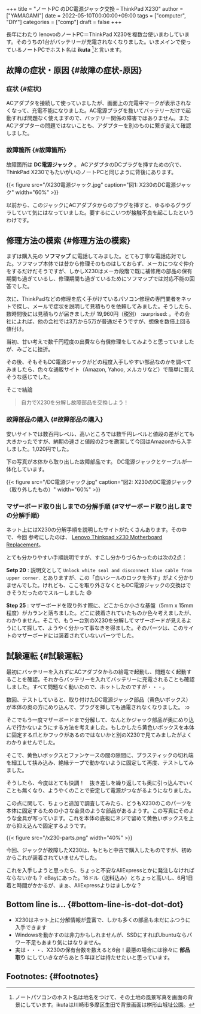 +++
title = "ノートPC のDC電源ジャック交換 – ThinkPad X230"
author = ["YAMAGAMI"]
date = 2022-05-10T00:00:00+09:00
tags = ["computer", "DIY"]
categories = ["comp"]
draft = false
+++

長年にわたり
lenovoのノートPC＝ThinkPad X230を複数台使いまわしています。そのうちの1台がバッテリーが充電されなくなりました。いまメインで使っているノートPCでホスト名は ****ikuta****&nbsp;[^fn:1]と言います。


## 故障の症状・原因 {#故障の症状-原因}


### 症状 {#症状}

ACアダプタを接続して使っていましたが、画面上の充電中マークが表示されなくなって、充電不能になりました。AC電源プラグを抜いてバッテリーだけで起動すれば問題なく使えますので、バッテリー関係の障害ではありません。またACアダプターの問題ではないことも、アダプターを別のものに繋ぎ変えて確認しました。


### 故障箇所 {#故障箇所}

故障箇所は ****DC電源ジャック**** 。
ACアダプタのDCプラグを挿すための穴で、ThinkPad X230でもたいがいのノートPCと同じように背後にあります。

{{< figure src="/X230電源ジャック.jpg" caption="&#22259;1:  X230のDC電源ジャック" width="60%" >}}

以前から、このジャックにACアダプタからのプラグを挿すと、ゆるゆるグラグラしていて気にはなっていました。要するにこいつが接触不良を起こしたというわけです。


## 修理方法の模索 {#修理方法の模索}

まずは購入先の ****ソフマップ**** に電話してみました。とても丁寧な電話応対でした。ソフマップ本体では昔から修理そのものはしておらず、メーカにつなぐ仲介をするだけだそうですが、しかしX230はメーカ段階で既に補修用の部品の保有期間も過ぎているし、修理期間も過ぎているためにソフマップでは対応不能の回答でした。

次に、ThinkPadなどの修理を広く手がけているパソコン修理の専門業者をネットで探し、メールで症状を説明して見積もりを依頼してみました。そうしたら、数時間後には見積もりが届きましたが 19,960円（税別） :surprised: 。その会社によれば、他の会社では3万から5万が普通だそうですが、想像を数倍上回る値付け。

当初、甘い考えで数千円程度の出費なら有償修理をしてみようと思っていましたが、みごとに挫折。

その後、そもそもDC電源ジャックがどの程度入手しやすい部品なのかを調べてみましたら、色々な通販サイト（Amazon, Yahoo, メルカリなど）で簡単に買えそうな感じでした。

そこで結論

> 自力でX230を分解し故障部品を交換しよう！


### 故障部品の購入 {#故障部品の購入}

安いサイトでは数百円レベル、高いところでは数千円レベルと値段の差がとても大きかったですが、納期の速さと値段の2つを勘案して今回はAmazonから入手しました。1,020円でした。

下の写真が本体から取り出した故障部品です。
DC電源ジャックとケーブルが一体化しています。

<a id="orge83f445"></a>

{{< figure src="/DC電源ジャック.jpg" caption="&#22259;2:  X230のDC電源ジャック（取り外したもの）" width="60%" >}}


### マザーボード取り出しまでの分解手順 {#マザーボード取り出しまでの分解手順}

ネット上にはX230の分解手順を説明したサイトがたくさんあります。その中で、今回 参考にしたのは、
[Lenovo Thinkpad x230 Motherboard Replacement](<https://www.ifixit.com/Guide/Lenovo+Thinkpad+x230+Motherboard+Replacement/72850>)。

とても分かりやすい手順説明ですが、すこし分かりづらかったのは次の2点：

****Setp 20****
: 説明文として `Unlock white seal and disconnect blue cable from upper corner.` とありますが、この「白いシールのロックを外す」がよく分かりませんでした。けれども、ここを取り外さなくともDC電源ジャックの交換はできそうだったのでスルーしました :smile:

****Step 25****
: マザーボードを取り外す際に、どこからか小さな基盤（5mm x 15mm程度）がカランと落ちました。どこに装着されていたものか色々考えましたが、わかりません。そこで、もう一台別のX230を分解してマザーボードが見えるようにして探して、ようやく分かって事なきを得ました。そのパーツは、このサイトのマザーボードには装着されていないパーツでした。


## 試験運転 {#試験運転}

最初にバッテリーを入れずにACアダプタからの給電で起動し、問題なく起動することを確認。それからバッテリーを入れてバッテリーに充電されることも確認しました。すべて問題なく動いたので、ホットしたのですが・・・。

数回、テストしていると、取り付けたDC電源ジャック部品（黄色いボックス）が本体の奥の方にめり込んで、プラグを挿しても通電されなくなりました。 :o

そこでもう一度マザーボードまで分解して、なんとかジャック部品が奥にめり込んで行かないようにする方法を考えました。もしかしたら黄色いボックスを本体に固定する爪とかフックがあるのではないかと別のX230で見てみましたがよくわかりませんでした。

そこで、黄色いボックスとファンケースの間の隙間に、プラスティックの切れ端を細工して挟み込み、絶縁テープで動かないように固定して再度、テストしてみました。

そうしたら、今度はとても快調！　抜き差しを繰り返しても奥に引っ込んでいくことも無くなり、ようやくのことで安定して電源がつながるようになりました。

この点に関して、ちょっと追加で調査してみたら、どうもX230のこのパーツを本体に固定するための小さな金具のような部品があるようす。この写真にそのような金具が写っています。これを本体の底板にネジで留めて黄色いボックスを上から抑え込んで固定するようです。

{{< figure src="/x230-parts.png" width="40%" >}}

今回、ジャックが故障したX230は、もともと中古で購入したものですが、初めからこれが装着されていませんでした。

これを入手しようと思ったら、ちょっと不安なAliExpressとかに発注しなければならないかも？
eBayにあった。16ドル（送料込み）とちょっと高いし、6月1日着と時間がかかるが、まぁ、AliExpressよりはましかな？


## Bottom line is... {#bottom-line-is-dot-dot-dot}

-   X230はネット上に分解情報が豊富で、しかも多くの部品も未だにふつうに入手できます
-   Windowsを動かすのは非力かもしれませんが、SSDにすればUbuntuならパワー不足もあまり気にはなりません。
-   実は・・・、X230の保有台数を数えると6台！最悪の場合には徐々に ****部品取り**** にしていきながらあと５年ほどは持たせたいと思っています。


## Footnotes: {#footnotes}

[^fn:1]: ノートパソコンのホスト名は地名をつけて、その土地の風景写真を画面の背景にしています。ikutaは川崎市多摩区生田で背景画面は桝形山城址公園。
